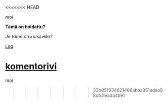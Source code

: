 <<<<<<< HEAD

moi


**Tämä on boldattu?**


*Ja tämä on kurssvilla?*



[Log](laskarit/viikko1/gitlog.txt)

[komentorivi](laskarit/viikko1/komentorivi.txt)
=======
moi
>>>>>>> 33b051934621486abaa951edaa98dfd1ea3a4be1
